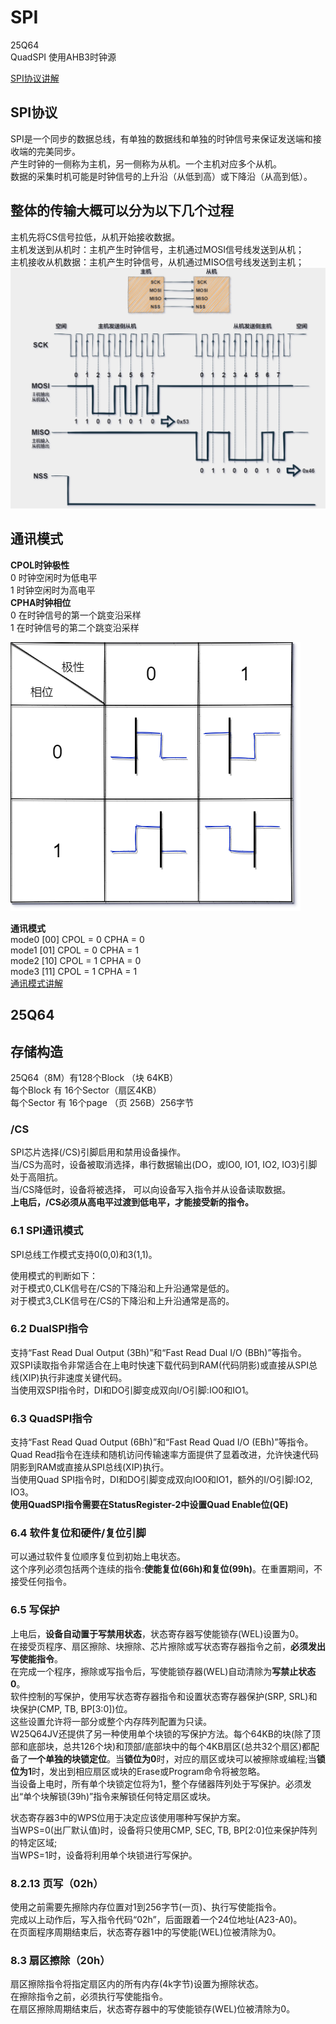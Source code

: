 # SPI  

 25Q64  
 QuadSPI 使用AHB3时钟源  
  
 [SPI协议讲解](https://mp.weixin.qq.com/s?__biz=Mzg5MDU1OTgzMw==&mid=2247485675&idx=1&sn=25f8228192051e6f6a8e5c5487dc5e25&source=41#wechat_redirect  "SPI协议讲解")  

## SPI协议  

SPI是一个同步的数据总线，有单独的数据线和单独的时钟信号来保证发送端和接收端的完美同步。  
产生时钟的一侧称为主机，另一侧称为从机。一个主机对应多个从机。  
数据的采集时机可能是时钟信号的上升沿（从低到高）或下降沿（从高到低）。  

## 整体的传输大概可以分为以下几个过程  

主机先将CS信号拉低，从机开始接收数据。  
主机发送到从机时：主机产生时钟信号，主机通过MOSI信号线发送到从机；  
主机接收从机数据：主机产生时钟信号，从机通过MISO信号线发送到主机；  
![时序图片](mdImage/SPI时序.png "时序图片")  

## 通讯模式  

**CPOL时钟极性**  
0 时钟空闲时为低电平  
1 时钟空闲时为高电平  
**CPHA时钟相位**  
0 在时钟信号的第一个跳变沿采样  
1 在时钟信号的第二个跳变沿采样  

![极性相位图](mdImage/时钟极性和相位.png "极性相位图")  

**通讯模式**  
mode0 [00] CPOL = 0 CPHA = 0  
mode1 [01] CPOL = 0 CPHA = 1  
mode2 [10] CPOL = 1 CPHA = 0  
mode3 [11] CPOL = 1 CPHA = 1  
 [通讯模式讲解](https://zhuanlan.zhihu.com/p/472343748#:~:text=spi%E5%8D%8F%E8%AE%AE%E6%97%B6%E5%BA%8F%E5%9B%BE%E5%92%8C%E5%9B%9B%E7%A7%8D%E6%A8%A1%E5%BC%8F%E5%AE%9E%E9%99%85%E5%BA%94%E7%94%A8%E8%AF%A6%E8%A7%A3%201%201.%E6%A8%A1%E5%BC%8F0%20%28CPOL%3D0%EF%BC%8CCPHA%3D0%29%202%202.%E6%A8%A1%E5%BC%8F1%20%28CPOL%3D0%EF%BC%8CCPHA%3D1%29,3%203.%E6%A8%A1%E5%BC%8F2%20%28CPOL%3D1%EF%BC%8CCPHA%3D0%29%204%204.%E6%A8%A1%E5%BC%8F3%20%28CPOL%3D1%EF%BC%8CCPHA%3D1%29%205%201.%E5%85%88%E7%A1%AE%E5%AE%9A%E8%8A%AF%E7%89%87%E6%94%AF%E6%8C%81%E4%BB%80%E4%B9%88SPI%E5%93%AA%E7%A7%8D%E6%A8%A1%E5%BC%8F%E8%AF%BB%E5%86%99%E6%95%B0%E6%8D%AE    "通讯模式讲解")  

## 25Q64  

## 存储构造  

25Q64（8M）有128个Block （块  64KB）  
每个Block  有 16个Sector（扇区4KB）  
每个Sector 有 16个page  （页  256B）256字节

### /CS  

SPI芯片选择(/CS)引脚启用和禁用设备操作。  
当/CS为高时，设备被取消选择，串行数据输出(DO，或IO0, IO1, IO2, IO3)引脚处于高阻抗。  
当/CS降低时，设备将被选择，  可以向设备写入指令并从设备读取数据。  
**上电后，/CS必须从高电平过渡到低电平，才能接受新的指令。**  
  
### 6.1 SPI通讯模式  

SPI总线工作模式支持0(0,0)和3(1,1)。  
  
使用模式的判断如下：  
对于模式0,CLK信号在/CS的下降沿和上升沿通常是低的。  
对于模式3,CLK信号在/CS的下降沿和上升沿通常是高的。

### 6.2 DualSPI指令  

支持“Fast Read Dual Output (3Bh)”和“Fast Read Dual I/O (BBh)”等指令。  
双SPI读取指令非常适合在上电时快速下载代码到RAM(代码阴影)或直接从SPI总线(XIP)执行非速度关键代码。  
当使用双SPI指令时，DI和DO引脚变成双向I/O引脚:IO0和IO1。

### 6.3 QuadSPI指令  

支持“Fast Read Quad Output (6Bh)”和“Fast Read Quad I/O (EBh)”等指令。  
Quad Read指令在连续和随机访问传输速率方面提供了显着改进，允许快速代码阴影到RAM或直接从SPI总线(XIP)执行。  
当使用Quad SPI指令时，DI和DO引脚变成双向IO0和IO1，额外的I/O引脚:IO2, IO3。  
**使用QuadSPI指令需要在StatusRegister-2中设置Quad Enable位(QE)**  

### 6.4 软件复位和硬件/复位引脚  

可以通过软件复位顺序复位到初始上电状态。  
这个序列必须包括两个连续的指令:**使能复位(66h)和复位(99h)**。在重置期间，不接受任何指令。  

### 6.5 写保护  

上电后，**设备自动置于写禁用状态**，状态寄存器写使能锁存(WEL)设置为0。  
在接受页程序、扇区擦除、块擦除、芯片擦除或写状态寄存器指令之前，**必须发出写使能指令**。  
在完成一个程序，擦除或写指令后，写使能锁存器(WEL)自动清除为**写禁止状态0**。  
软件控制的写保护，使用写状态寄存器指令和设置状态寄存器保护(SRP, SRL)和块保护(CMP, TB, BP[3:0])位。  
这些设置允许将一部分或整个内存阵列配置为只读。  
W25Q64JV还提供了另一种使用单个块锁的写保护方法。每个64KB的块(除了顶部和底部块，总共126个块)和顶部/底部块中的每个4KB扇区(总共32个扇区)都配备了**一个单独的块锁定位**。当**锁位为0**时，对应的扇区或块可以被擦除或编程;当**锁位为1**时，发出到相应扇区或块的Erase或Program命令将被忽略。  
当设备上电时，所有单个块锁定位将为1，整个存储器阵列处于写保护。必须发出“单个块解锁(39h)”指令来解锁任何特定扇区或块。  

状态寄存器3中的WPS位用于决定应该使用哪种写保护方案。  
当WPS=0(出厂默认值)时，设备将只使用CMP, SEC, TB, BP[2:0]位来保护阵列的特定区域;  
当WPS=1时，设备将利用单个块锁进行写保护。

### 8.2.13 页写（02h）

使用之前需要先擦除内存位置对1到256字节(一页)、执行写使能指令。  
完成以上动作后，写入指令代码“02h”，后面跟着一个24位地址(A23-A0)。  
在页面程序周期结束后，状态寄存器1中的写使能(WEL)位被清除为0。

### 8.3 扇区擦除（20h）  

扇区擦除指令将指定扇区内的所有内存(4k字节)设置为擦除状态。  
在擦除指令之前，必须执行写使能指令。  
在扇区擦除周期结束后，状态寄存器中的写使能锁存(WEL)位被清除为0。  
